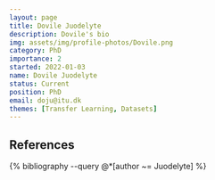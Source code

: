 ```yaml
---
layout: page
title: Dovile Juodelyte
description: Dovile's bio
img: assets/img/profile-photos/Dovile.png
category: PhD
importance: 2
started: 2022-01-03
name: Dovile Juodelyte
status: Current
position: PhD
email: doju@itu.dk
themes: [Transfer Learning, Datasets]
---
```


References
----------
<div class="publications">
  {% bibliography --query @*[author ~= Juodelyte] %}
</div>
